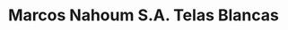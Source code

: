 ---
title: "Marcos Nahoum S.A. Telas Blancas"
url: /montevideo/marcos-nahoum-s-a-telas-blancas/
shop: tela
---
